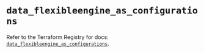 # `data_flexibleengine_as_configurations`

Refer to the Terraform Registry for docs: [`data_flexibleengine_as_configurations`](https://registry.terraform.io/providers/flexibleenginecloud/flexibleengine/1.46.0/docs/data-sources/as_configurations).
